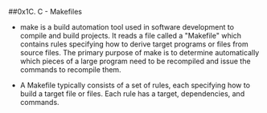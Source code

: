 ##0x1C. C - Makefiles

* make is a build automation tool used in software development to compile and build projects. It reads a file called a "Makefile" which contains rules specifying how to derive target programs or files from source files. The primary purpose of make is to determine automatically which pieces of a large program need to be recompiled and issue the commands to recompile them.

* A Makefile typically consists of a set of rules, each specifying how to build a target file or files. Each rule has a target, dependencies, and commands.
